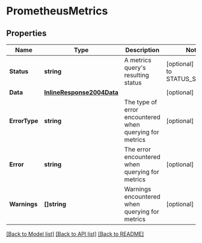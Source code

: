 # PrometheusMetrics

## Properties

Name | Type | Description | Notes
------------ | ------------- | ------------- | -------------
**Status** | **string** | A metrics query&#39;s resulting status | [optional] [default to STATUS_SUCCESS]
**Data** | [**InlineResponse2004Data**](inline_response_200_4_data.md) |  | [optional] 
**ErrorType** | **string** | The type of error encountered when querying for metrics | [optional] 
**Error** | **string** | The error encountered when querying for metrics | [optional] 
**Warnings** | **[]string** | Warnings encountered when querying for metrics | [optional] 

[[Back to Model list]](../README.md#documentation-for-models) [[Back to API list]](../README.md#documentation-for-api-endpoints) [[Back to README]](../README.md)


